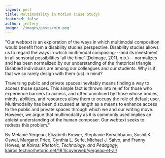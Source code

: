 ```yaml
---
layout: post
title: Multimodality in Motion (Case Study)  
featured: false
author: jentery
image: '/images/posts/mim.png'
---
```


"Our webtext is an exploration of the ways in which multimodal composition would benefit from a disability studies perspective. Disability studies allows us to regard the ways in which multimodal composing---and its investment in all sensorial possibilities 'all the time' (Dolmage, 2011, n.p.)---normalizes and has been normalized by our understanding of the rhetorical triangle. Disabled individuals are among our colleagues and our students. Why is it that we so rarely design with them (us) in mind?

Traversing public and private spaces inevitably means finding a way to access those spaces. This simple fact is thrown into relief for those who experience barriers to access, and often unnoticed by those whose bodies, minds, abilities, and resources allow them to occupy the role of default user. Multimodality has been discussed at length as a means to enhance access to the public and private spaces through which we and our writing move. However, we argue that multimodality as it is commonly used implies an ableist understanding of the human composer. Our webtext seeks to redress this problem."

By Melanie Yergeau, Elizabeth Brewer, Stephanie Kerschbaum, Sushil K. Oswal, Margaret Price, Cynthia L. Selfe, Michael J. Salvo, and Franny Howes, at *Kairos: Rhetoric, Technology, and Pedagogy*, [kairos.technorhetoric.net/18.1/coverweb/yergeau-et-al/](http://kairos.technorhetoric.net/18.1/coverweb/yergeau-et-al/)
